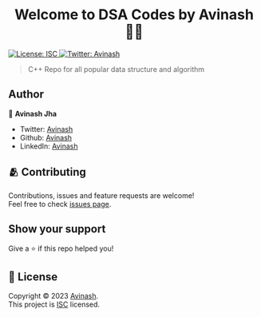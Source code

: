 <h1 align="center">Welcome to DSA Codes by Avinash 🙋‍♂️</h1>
<p>
  <a href="LICENCE" target="_blank">
    <img alt="License: ISC" src="https://img.shields.io/badge/License-ISC-yellow.svg" />
  </a>
  <a href="https://twitter.com/AVINASH46140555" target="_blank">
    <img alt="Twitter: Avinash" src="https://img.shields.io/twitter/follow/AVINASH46140555.svg?style=social" />
  </a>
</p>

> C++ Repo for all popular data structure and algorithm



## Author

👤 **Avinash Jha**

* Twitter: [Avinash](https://twitter.com/AVINASH46140555)
* Github: [Avinash](https://github.com/akj2002276)
* LinkedIn: [Avinash](https://www.linkedin.com/in/avinash04sep)

## 🫂 Contributing

Contributions, issues and feature requests are welcome!<br />Feel free to check [issues page](https://github.com/akj2002276/DS-codes-by-Avinash/issues). 

## Show your support

Give a ⭐️ if this repo helped you!

## 📝 License

Copyright © 2023 [Avinash](https://github.com/akj2002276).<br/>
This project is [ISC](LICENCE) licensed.




